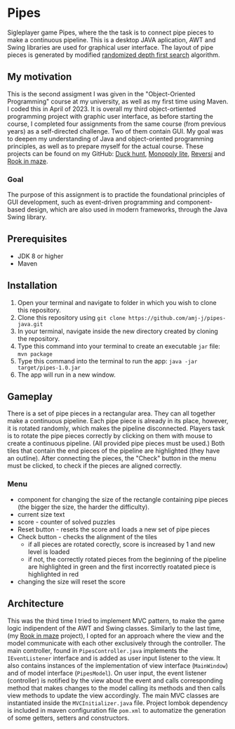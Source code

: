 # Pipes
Sigleplayer game Pipes, where the the task is to connect pipe pieces to make a continuous pipeline. 
This is a desktop JAVA aplication, AWT and Swing libraries are used for graphical user interface.
The layout of pipe pieces is generated by modified [randomized depth first search](https://www.baeldung.com/cs/maze-generation#dfs-maze) algorithm.

## My motivation
This is the second assigment I was given in the "Object-Oriented Programming" course at my university, as well as my first time using Maven. I coded this in April of 2023.
It is overall my third object-ortiented programming project with graphic user interface, as before starting the course, 
I completed four assignments from the same course (from previous years) as a self-directed challenge. Two of them contain GUI. 
My goal was to deepen my understanding of Java and object-oriented programming principles, as well as to prepare myself for the actual course. 
These projects can be found on my GitHub: 
[Duck hunt](https://github.com/amj-j/duck-hunt-java), 
[Monopoly lite](https://github.com/amj-j/monopoly-lite-java), 
[Reversi](https://github.com/amj-j/reversi-java)
and [Rook in maze](https://github.com/amj-j/rook-in-maze-java).

### Goal
The purpose of this assignment is to practide the foundational principles of GUI development,
such as event-driven programming and component-based design,
which are also used in modern frameworks, through the Java Swing library.

## Prerequisites
- JDK 8 or higher
- Maven

## Installation
1. Open your terminal and navigate to folder in which you wish to clone this repository.
2. Clone this repository using ```git clone https://github.com/amj-j/pipes-java.git```
3. In your terminal, navigate inside the new directory created by cloning the repository.
4. Type this command into your terminal to create an executable ```jar``` file: ```mvn package```
5. Type this command into the terminal to run the app: ```java -jar target/pipes-1.0.jar```
6. The app will run in a new window.

## Gameplay
There is a set of pipe pieces in a rectangular area. They can all together make a continuous pipeline. 
Each pipe piece is already in its place, however, it is rotated randomly, which makes the pipeline disconnected.
Players task is to rotate the pipe pieces correctly by clicking on them with mouse to create a continuous pipeline. (All provided pipe pieces must be used.)
Both tiles that contain the end pieces of the pipeline are highlighted (they have an outline).
After connecting the pieces, the "Check" button in the menu must be clicked, to check if the pieces are aligned correctly.

### Menu
- component for changing the size of the rectangle containing pipe pieces (the bigger the size, the harder the difficulty).
- current size text
- score - counter of solved puzzles
- Reset button - resets the score and loads a new set of pipe pieces
- Check button - checks the alignment of the tiles
  - if all pieces are rotated corectly, score is increased by 1 and new level is loaded
  - if not, the correctly rotated pieces from the beginning of the pipeline are highlighted in green and the first incorrectly roatated piece is highlighted in red
- changing the size will reset the score

## Architecture
This was the third time I tried to implement MVC pattern, to make the game logic indipendent of the AWT and Swing classes. Similarly to the last time, (my [Rook in maze](https://github.com/amj-j/rook-in-maze-java) project), I opted for an approach where the view and the model communicate with each other exclusively through the controller. The main controller, found in ```PipesController.java``` implements the ```IEventListener``` interface and is added as user input listener to the view. It also contains instances of the implementation of view interface (```MainWindow```) and of model interface (```PipesModel```). On user input, the event listener (controller) is notified by the view about the event and calls corresponding method that makes changes to the model calling its methods and then calls view methods to update the view accordingly. The main MVC classes are instantiated inside the ```MVCInitializer.java``` file. Project lombok dependency is included in maven configuration file ```pom.xml``` to automatize the generation of some getters, setters and constructors. 
